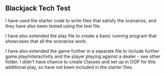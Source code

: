 ## Blackjack Tech Test 

I have used the starter code to write files that satisfy the scenarios, and they have also been tested using the test file.

I have also extended the play file to create a basic running program that showcases that all the scenarios work.

I have also extended the game further in a separate file to include further game play/interactivity and the player playing against a dealer - see other folder.
I didn't have chance to create Classes and set up in OOP for this additional play, so have not been included in the starter files. 



